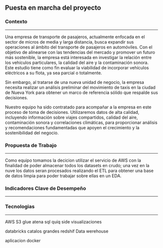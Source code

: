 <p align="center">
<img src=""  >
</p>

## Puesta en marcha del proyecto

### Contexto
---
Una empresa de transporte de pasajeros, actualmente enfocada en el sector de micros de media y larga distancia, busca expandir sus operaciones al ámbito del transporte de pasajeros en automóviles. Con el objetivo de alinearse con las tendencias del mercado y promover un futuro más sostenible, la empresa está interesada en investigar la relación entre los vehículos particulares, la calidad del aire y la contaminación sonora. Este estudio tiene como fin evaluar la viabilidad de incorporar vehículos eléctricos a su flota, ya sea parcial o totalmente.

Sin embargo, al tratarse de una nueva unidad de negocio, la empresa necesita realizar un análisis preliminar del movimiento de taxis en la ciudad de Nueva York para obtener un marco de referencia sólido que respalde sus decisiones.

Nuestro equipo ha sido contratado para acompañar a la empresa en este proceso de toma de decisiones. Utilizaremos datos de alta calidad, incluyendo información sobre viajes compartidos, calidad del aire, contaminación sonora y correlaciones climáticas, para proporcionar análisis y recomendaciones fundamentadas que apoyen el crecimiento y la sostenibilidad del negocio.

### Propuesta de Trabajo
---
Como equipo tomamos la decicion utilizar el servicio de AWS con la finalidad de poder almacenar todos los datasets en crudo; una vez en la nuve los datos seran procesados realizando el ETL para obtener una base de datos limpia para poder trabajar sobre ellas en un EDA.

### Indicadores Clave de Desempeño
---


### Tecnologias
---
AWS S3 
glue
atena sql
quiq side visualizaciones

databricks catalos grandes
redshif Data werehouse

aplicacion docker 




